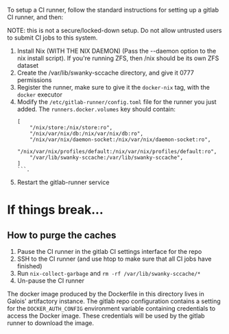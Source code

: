 To setup a CI runner, follow the standard instructions for setting up a gitlab CI runner, and then:

NOTE: this is not a secure/locked-down setup. Do not allow untrusted users to submit CI jobs to this system.

1. Install Nix (WITH THE NIX DAEMON) (Pass the --daemon option to the nix install script). If you're running ZFS, then /nix should be its own ZFS dataset
2. Create the /var/lib/swanky-sccache directory, and give it 0777 permissions
3. Register the runner, make sure to give it the `docker-nix` tag, with the `docker` executor
4. Modify the `/etc/gitlab-runner/config.toml` file for the runner you just added. The `runners.docker.volumes` key should contain:
    ```
    [
        "/nix/store:/nix/store:ro",
        "/nix/var/nix/db:/nix/var/nix/db:ro",
        "/nix/var/nix/daemon-socket:/nix/var/nix/daemon-socket:ro",
        "/nix/var/nix/profiles/default:/nix/var/nix/profiles/default:ro",
        "/var/lib/swanky-sccache:/var/lib/swanky-sccache",
    ]
    ```.
5. Restart the gitlab-runner service

# If things break...
## How to purge the caches
1. Pause the CI runner in the gitlab CI settings interface for the repo
2. SSH to the CI runner (and use htop to make sure that all CI jobs have finished)
3. Run `nix-collect-garbage` and `rm -rf /var/lib/swanky-sccache/*`
4. Un-pause the CI runner

The docker image produced by the Dockerfile in this directory lives in Galois' artifactory instance.
The gitlab repo configuration contains a setting for the `DOCKER_AUTH_CONFIG` environment variable
containing credentials to access the Docker image. These credentials will be used by the gitlab
runner to download the image.

